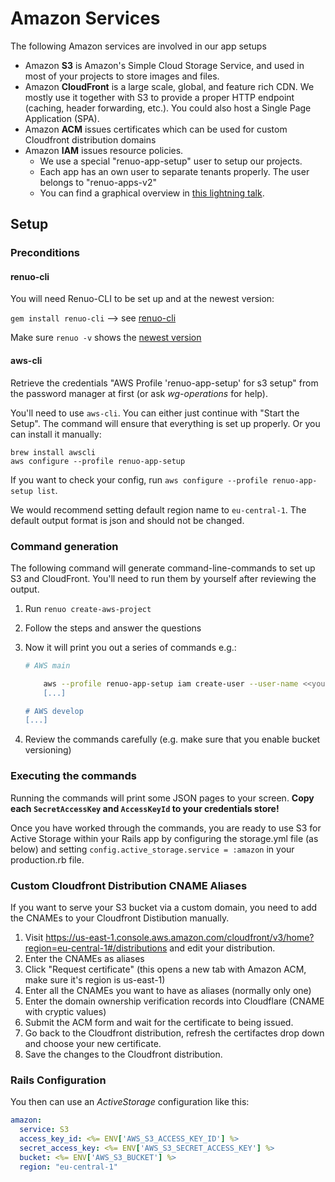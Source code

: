 # Amazon Services

The following Amazon services are involved in our app setups

* Amazon **S3** is Amazon's Simple Cloud Storage Service,
  and used in most of your projects to store images and files.
* Amazon **CloudFront** is a large scale, global, and feature rich CDN.
  We mostly use it together with S3 to provide a proper HTTP endpoint (caching, header forwarding, etc.).
  You could also host a Single Page Application (SPA).
* Amazon **ACM** issues certificates which can be used for custom Cloudfront distribution domains
* Amazon **IAM** issues resource policies.
  * We use a special "renuo-app-setup" user to setup our projects.
  * Each app has an own user to separate tenants properly. The user belongs to "renuo-apps-v2"
  * You can find a graphical overview in [this lightning talk](https://docs.google.com/presentation/d/1E-6hQB7ZezsVlkESEQVJmdZtdTUWRalT8XjkriurIQc/edit#slide=id.g3ba9e981d1_0_7).

## Setup

### Preconditions

#### renuo-cli

You will need Renuo-CLI to be set up and at the newest version:

`gem install renuo-cli` --> see [renuo-cli](https://github.com/renuo/renuo-cli)

Make sure `renuo -v` shows the [newest version](https://github.com/renuo/renuo-cli/tags)

#### aws-cli

Retrieve the credentials "AWS Profile 'renuo-app-setup' for s3 setup" from the password manager at first (or ask _wg-operations_ for help).

You'll need to use `aws-cli`. You can either just continue with "Start the Setup". The command will ensure that everything is set up properly.
Or you can install it manually:

```
brew install awscli
aws configure --profile renuo-app-setup
```

If you want to check your config, run `aws configure --profile renuo-app-setup list`.

We would recommend setting default region name to `eu-central-1`. The default output format is json and should not be changed.

### Command generation

The following command will generate command-line-commands to set up S3 and CloudFront.
You'll need to run them by yourself after reviewing the output.

1. Run `renuo create-aws-project`
1. Follow the steps and answer the questions
1. Now it will print you out a series of commands e.g.:

   ```sh
   # AWS main

       aws --profile renuo-app-setup iam create-user --user-name <<your-project>>
       [...]

   # AWS develop
   [...]
   ```
1. Review the commands carefully (e.g. make sure that you enable bucket versioning)

### Executing the commands

Running the commands will print some JSON pages to your screen.
**Copy each `SecretAccessKey` and `AccessKeyId` to your credentials store!**

Once you have worked through the commands, you are ready to use S3 for Active Storage within your Rails app by configuring the storage.yml file (as below) and setting `config.active_storage.service = :amazon` in your production.rb file.

### Custom Cloudfront Distribution CNAME Aliases

If you want to serve your S3 bucket via a custom domain, you need to add the CNAMEs to
your Cloudfront Distibution manually.

1. Visit <https://us-east-1.console.aws.amazon.com/cloudfront/v3/home?region=eu-central-1#/distributions> and edit
   your distribution.
1. Enter the CNAMEs as aliases
1. Click "Request certificate" (this opens a new tab with Amazon ACM, make sure it's region is us-east-1)
1. Enter all the CNAMEs you want to have as aliases (normally only one)
1. Enter the domain ownership verification records into Cloudflare (CNAME with cryptic values)
1. Submit the ACM form and wait for the certificate to being issued.
1. Go back to the Cloudfront distribution, refresh the certifactes drop down and choose your new certificate.
1. Save the changes to the Cloudfront distribution.

### Rails Configuration

You then can use an _ActiveStorage_ configuration like this:

```yaml
amazon:
  service: S3
  access_key_id: <%= ENV['AWS_S3_ACCESS_KEY_ID'] %>
  secret_access_key: <%= ENV['AWS_S3_SECRET_ACCESS_KEY'] %>
  bucket: <%= ENV['AWS_S3_BUCKET'] %>
  region: "eu-central-1"
```
